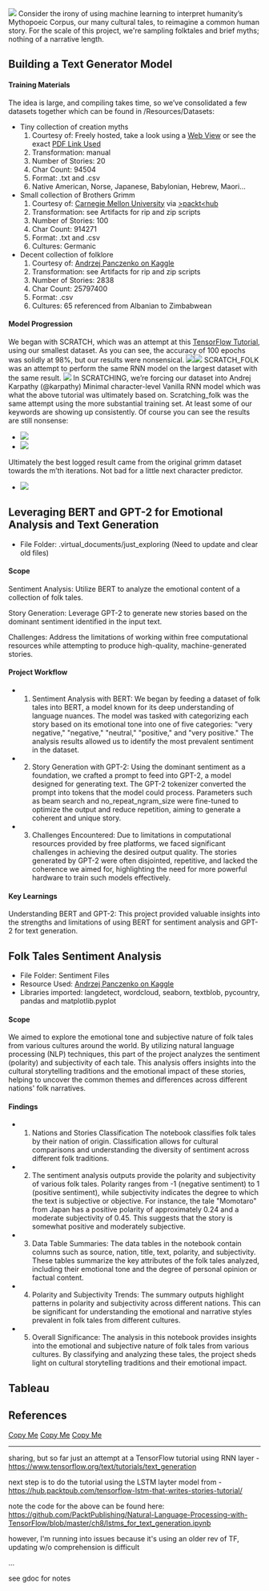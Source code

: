 <img src="Resources/Images/angels2.png"/>
Consider the irony of using machine learning to interpret humanity’s Mythopoeic Corpus, our many cultural tales, to reimagine a common human story.  For the scale of this project, we're sampling folktales and brief myths; nothing of a narrative length.


## Building a Text Generator Model

#### Training Materials
The idea is large, and compiling takes time, so we’ve consolidated a few datasets together which can be found in /Resources/Datasets:

*  Tiny collection of creation myths
	1. Courtesy of: Freely hosted, take a look using a <a href='https://railsback.org/CS/CSIndex.html'>Web View</a> or see the exact <a href='https://superpowerexperts.com/wp-content/uploads/2019/06/Creation-Stories-from-around-the-World.pdf'>PDF Link Used</a>
	2. Transformation: manual
	3. Number of Stories: 20
	4. Char Count: 94504 
	5. Format: .txt and .csv
	6. Native American, Norse, Japanese, Babylonian, Hebrew, Maori…
*  Small collection of Brothers Grimm
	1. Courtesy of: <a href='https://www.cs.cmu.edu/'>Carnegie Mellon University</a> via <a href='https://hub.packtpub.com/tensorflow-lstm-that-writes-stories-tutorial/'>>packt<hub</a>
	2. Transformation: see Artifacts for rip and zip scripts
	3. Number of Stories: 100
	4. Char Count: 914271
	5. Format: .txt and .csv
	6. Cultures: Germanic
*  Decent collection of folklore
	1. Courtesy of: <a href='https://www.kaggle.com/datasets/andrzejpanczenko/folk-tales-dataset'>Andrzej Panczenko on Kaggle</a>
	2. Transformation: see Artifacts for rip and zip scripts
	3. Number of Stories: 2838
	4. Char Count: 25797400
	5. Format: .csv
	6. Cultures: 65 referenced from Albanian to Zimbabwean

#### Model Progression

We began with SCRATCH, which was an attempt at this <a href='https://www.tensorflow.org/text/tutorials/text_generation'>TensorFlow Tutorial</a>, using our smallest dataset. As you can see, the accuracy of 100 epochs was solidly at 98%, but our results were nonsensical.   <img src="Resources/Images/scratch_acc.png"/><img src="Resources/Images/scratch_one_step.png"/>
SCRATCH_FOLK was an attempt to perform the same RNN model on the largest dataset with the same result. <img src="Resources/Images/tbd.png"/>
In SCRATCHING, we’re forcing our dataset into Andrej Karpathy (@karpathy) Minimal character-level Vanilla RNN model which was what the above tutorial was ultimately based on. Scratching_folk was the same attempt using the more substantial training set. At least some of our keywords are showing up consistently. Of course you can see the results are still nonsense:
* <img src="Resources/Images/sing_f_850k.png"/>
* <img src="Resources/Images/sing_f_900k.png"/>

Ultimately the best logged result came from the original grimm dataset towards the m’th iterations. Not bad for a little next character predictor. 
* <img src="Resources/Images/sing_best.png"/>

  
## Leveraging BERT and GPT-2 for Emotional Analysis and Text Generation

- File Folder: .virtual_documents/just_exploring (Need to update and clear old files)
#### Scope
Sentiment Analysis: Utilize BERT to analyze the emotional content of a collection of folk tales.

Story Generation: Leverage GPT-2 to generate new stories based on the dominant sentiment identified in the input text.

Challenges: Address the limitations of working within free computational resources while attempting to produce high-quality, machine-generated stories.

#### Project Workflow
-	1. Sentiment Analysis with BERT:
We began by feeding a dataset of folk tales into BERT, a model known for its deep understanding of language nuances.
The model was tasked with categorizing each story based on its emotional tone into one of five categories: "very negative," "negative," "neutral," "positive," and "very positive."
The analysis results allowed us to identify the most prevalent sentiment in the dataset.
- 	2. Story Generation with GPT-2:
Using the dominant sentiment as a foundation, we crafted a prompt to feed into GPT-2, a model designed for generating text.
The GPT-2 tokenizer converted the prompt into tokens that the model could process.
Parameters such as beam search and no_repeat_ngram_size were fine-tuned to optimize the output and reduce repetition, aiming to generate a coherent and unique story.
- 	3. Challenges Encountered:
Due to limitations in computational resources provided by free platforms, we faced significant challenges in achieving the desired output quality.
The stories generated by GPT-2 were often disjointed, repetitive, and lacked the coherence we aimed for, highlighting the need for more powerful hardware to train such models effectively.

#### Key Learnings
Understanding BERT and GPT-2: This project provided valuable insights into the strengths and limitations of using BERT for sentiment analysis and GPT-2 for text generation.

## Folk Tales Sentiment Analysis
- File Folder: Sentiment Files
- Resource Used: <a href='https://www.kaggle.com/datasets/andrzejpanczenko/folk-tales-dataset'>Andrzej Panczenko on Kaggle</a>
- Libraries imported: langdetect, wordcloud, seaborn, textblob, pycountry, pandas and matplotlib.pyplot
#### Scope
We aimed to explore the emotional tone and subjective nature of folk tales from various cultures around the world. By utilizing natural language processing (NLP) techniques, this part of the project analyzes the sentiment (polarity) and subjectivity of each tale. This analysis offers insights into the cultural storytelling traditions and the emotional impact of these stories, helping to uncover the common themes and differences across different nations' folk narratives.
#### Findings
-	1. Nations and Stories Classification
The notebook classifies folk tales by their nation of origin. Classification allows for cultural comparisons and understanding the diversity of sentiment across different folk traditions.
-	2. The sentiment analysis outputs provide the polarity and subjectivity of various folk tales. Polarity ranges from -1 (negative sentiment) to 1 (positive sentiment), while subjectivity indicates the degree to which the text is subjective or objective.
For instance, the tale "Momotaro" from Japan has a positive polarity of approximately 0.24 and a moderate subjectivity of 0.45. This suggests that the story is somewhat positive and moderately subjective.
-	3. Data Table Summaries: 
The data tables in the notebook contain columns such as source, nation, title, text, polarity, and subjectivity. These tables summarize the key attributes of the folk tales analyzed, including their emotional tone and the degree of personal opinion or factual content.
-	4. Polarity and Subjectivity Trends:
The summary outputs highlight patterns in polarity and subjectivity across different nations. This can be significant for understanding the emotional and narrative styles prevalent in folk tales from different cultures.
-	5. Overall Significance:
The analysis in this notebook provides insights into the emotional and subjective nature of folk tales from various cultures. By classifying and analyzing these tales, the project sheds light on cultural storytelling traditions and their emotional impact.

## Tableau


## References

<a href='https://link_sample'>Copy Me</a>
<a href=''>Copy Me</a>
<a href=''>Copy Me</a>


---
sharing, but so far just an attempt at a TensorFlow tutorial using RNN layer - https://www.tensorflow.org/text/tutorials/text_generation

next step is to do the tutorial using the LSTM layter model from <packt> - https://hub.packtpub.com/tensorflow-lstm-that-writes-stories-tutorial/

note the code for the above can be found here: https://github.com/PacktPublishing/Natural-Language-Processing-with-TensorFlow/blob/master/ch8/lstms_for_text_generation.ipynb

however, I'm running into issues because it's using an older rev of TF, updating w/o comprehension is difficult

...

see gdoc for notes
